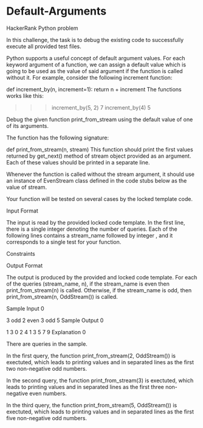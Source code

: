 # Default-Arguments
HackerRank Python problem

In this challenge, the task is to debug the existing code to successfully execute all provided test files.

Python supports a useful concept of default argument values. For each keyword argument of a function, we can assign a default value which is going to be used as the value of said argument if the function is called without it. For example, consider the following increment function:

def increment_by(n, increment=1):
    return n + increment
The functions works like this:

>>> increment_by(5, 2)
7
>>> increment_by(4)
5
>>>
Debug the given function print_from_stream using the default value of one of its arguments.

The function has the following signature:

def print_from_stream(n, stream)
This function should print the first  values returned by get_next() method of stream object provided as an argument. Each of these values should be printed in a separate line.

Whenever the function is called without the stream argument, it should use an instance of EvenStream class defined in the code stubs below as the value of stream.

Your function will be tested on several cases by the locked template code.

Input Format

The input is read by the provided locked code template. In the first line, there is a single integer  denoting the number of queries. Each of the following  lines contains a stream_name followed by integer , and it corresponds to a single test for your function.

Constraints

Output Format

The output is produced by the provided and locked code template. For each of the queries (stream_name, n), if the stream_name is even then print_from_stream(n) is called. Otherwise, if the stream_name is odd, then print_from_stream(n, OddStream()) is called.

Sample Input 0

3
odd 2
even 3
odd 5
Sample Output 0

1
3
0
2
4
1
3
5
7
9
Explanation 0

There are  queries in the sample.

In the first query, the function print_from_stream(2, OddStream()) is exectuted, which leads to printing values  and  in separated lines as the first two non-negative odd numbers.

In the second query, the function print_from_stream(3) is exectuted, which leads to printing values  and  in separated lines as the first three non-negative even numbers.

In the third query, the function print_from_stream(5, OddStream()) is exectuted, which leads to printing values  and  in separated lines as the first five non-negative odd numbers.
